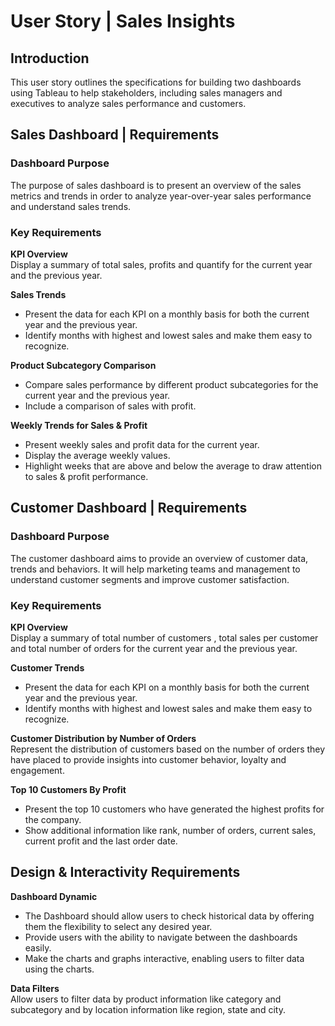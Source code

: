 # User Story | Sales Insights

## Introduction
This user story outlines the specifications for building two dashboards using Tableau to help stakeholders, including sales managers and executives to analyze sales performance and customers.

## Sales Dashboard | Requirements
### Dashboard Purpose
The purpose of sales dashboard is to present an overview of the sales metrics and trends in order to analyze year-over-year sales performance and understand sales trends.

### Key Requirements
**KPI Overview**<br>
Display a summary of total sales, profits and quantify for the current year and the previous year.

**Sales Trends**<br>
- Present the data for each KPI on a monthly basis for both the current year and the previous year.
- Identify months with highest and lowest sales and make them easy to recognize.

**Product Subcategory Comparison**<br>
- Compare sales performance by different product subcategories for the current year and the previous year.
- Include a comparison of sales with profit.

**Weekly Trends for Sales & Profit**<br>
- Present weekly sales and profit data for the current year.
- Display the average weekly values.
- Highlight weeks that are above and below the average to draw attention to sales & profit performance.

## Customer Dashboard | Requirements
### Dashboard Purpose
The customer dashboard aims to provide an overview of customer data, trends and behaviors. It will help marketing teams and management to understand customer segments and improve customer satisfaction.

### Key Requirements
**KPI Overview**<br>
Display a summary of total number of customers , total sales per customer and total number of orders for the current year and the previous year.

**Customer Trends**<br>
- Present the data for each KPI on a monthly basis for both the current year and the previous year.
- Identify months with highest and lowest sales and make them easy to recognize.

**Customer Distribution by Number of Orders**<br>
Represent the distribution of customers based on the number of orders they have placed to provide insights into customer behavior, loyalty and engagement.

**Top 10 Customers By Profit**<br>
- Present the top 10 customers who have generated the highest profits for the company.
- Show additional information like rank, number of orders, current sales, current profit and the last order date.

## Design & Interactivity Requirements
**Dashboard Dynamic**<br>
- The Dashboard should allow users to check historical data by offering them the flexibility to select any desired year.
- Provide users with the ability to navigate between the dashboards easily.
- Make the charts and graphs interactive, enabling users to filter data using the charts.

**Data Filters**<br>
Allow users to filter data by product information like category and subcategory and by location information like region, state and city.